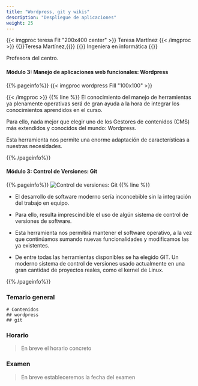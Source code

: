 ```yaml
---
title: "Wordpress, git y wikis"
description: "Despliegue de aplicaciones"
weight: 25
---
```



{{< imgproc teresa Fit "200x400 center" >}}
Teresa Martínez
{{< /imgproc >}}
{{<color color="text-alert">}}Teresa Martínez,{{</color>}}
{{<color>}} Ingeniera en informática {{</color>}}

Profesora del centro.


#### Módulo 3: Manejo de aplicaciones web funcionales: Wordpress

{{% pageinfo%}}
{{< imgproc wordpress Fill "100x100" >}}

{{< /imgproc >}}
 {{% line %}}
El conocimiento del manejo de herramientas ya plenamente operativas será de gran ayuda a la hora de integrar los conocimientos aprendidos en el curso.

Para ello, nada mejor que elegir uno de los Gestores de contenidos (CMS) más extendidos y conocidos del mundo: Wordpress.

Esta herramienta nos permite una enorme adaptación de características a nuestras necesidades.

{{% /pageinfo%}}


#### Módulo 3: Control de Versiones: Git
{{% pageinfo%}}
![Control de versiones: Git](https://upload.wikimedia.org/wikipedia/commons/thumb/e/e0/Git-logo.svg/320px-Git-logo.svg.png "Control de versiones: Git")
{{% line %}}

* El desarrollo de software moderno sería inconcebible sin la integración del trabajo en equipo. 
* Para ello, resulta imprescindible el uso de algún sistema de control de versiones de software. 
* Esta herramienta nos permitirá mantener el software operativo, a la
vez que continúamos sumando nuevas funcionalidades y modificamos las ya existentes.
 
* De entre todas las herramientas disponibles se ha elegido GIT. Un moderno sistema de control de versiones usado actualmente en una
gran cantidad de proyectos reales, como el kernel de Linux.

{{% /pageinfo%}}





### Temario general
```markmap
# Contenidos
## wordpress
## git
```

[//]: # (### Horario)

[//]: # ()
[//]: # ({{< imgproc horario Fit "800x700 center" >}})

[//]: # ()
[//]: # ({{< /imgproc >}})

[//]: # (### Examen)

[//]: # ({{<color color="text-success">}}20 de abril, {{</color>}})

[//]: # ({{<color>}}desde las 8:30 hasta las 11:00 horas{{</color>}})

### Horario
> En breve el horario concreto
### Examen
> En breve estableceremos la fecha del examen
